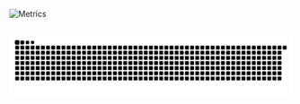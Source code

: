  ![Metrics](https://github.com/taandsoul/taandsoul/blob/main/github-metrics.svg)
##
 ![Snake animation](https://github.com/taandsoul/taandsoul/blob/output/github-contribution-grid-snake.svg)
